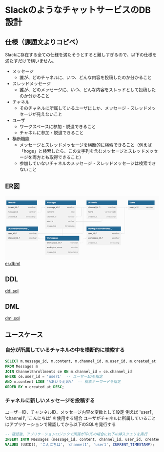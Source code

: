 # SlackのようなチャットサービスのDB設計

## 仕様（課題文よりコピペ）
Slackに存在する全ての仕様を満たそうとすると難しすぎるので、以下の仕様を満たすだけで構いません。

- メッセージ
    - 誰が、どのチャネルに、いつ、どんな内容を投稿したのか分かること
- スレッドメッセージ
    - 誰が、どのメッセージに、いつ、どんな内容をスレッドとして投稿したのか分かること
- チャネル
    - そのチャネルに所属しているユーザにしか、メッセージ・スレッドメッセージが見えないこと
- ユーザ
    - ワークスペースに参加・脱退できること
    - チャネルに参加・脱退できること
- 横断機能
    - メッセージとスレッドメッセージを横断的に検索できること（例えば「hoge」と検索したら、この文字列を含むメッセージとスレッドメッセージを両方とも取得できること）
    - 参加していないチャネルのメッセージ・スレッドメッセージは検索できないこと

## ER図
![ER](er.png)
[er.dbml](er.dbml)

## DDL
[ddl.sql](ddl.sql)

## DML
[dml.sql](dml.sql)

## ユースケース

### 自分が所属しているチャネルの中を横断的に検索する
```sql
SELECT m.message_id, m.content, m.channel_id, m.user_id, m.created_at
FROM Messages m
JOIN ChannelEnrollments ce ON m.channel_id = ce.channel_id
WHERE ce.user_id = 'user1'  -- ユーザーIDを指定
AND m.content LIKE '%あいうえお%'  -- 検索キーワードを指定
ORDER BY m.created_at DESC;
```

### チャネルに新しいメッセージを投稿する
ユーザーID、チャンネルID、メッセージ内容を変数として設定
例えば 'user1', 'channel1', 'こんにちは' を使用する場合
ユーザがチャネルに所属していることはアプリケーションで確認してから以下のSQLを発行する
```sql
-- 確認後、アプリケーションロジックで所属がTRUEの場合に以下の挿入クエリを実行
INSERT INTO Messages (message_id, content, channel_id, user_id, created_at)
VALUES (UUID(), 'こんにちは', 'channel1', 'user1', CURRENT_TIMESTAMP);
```

